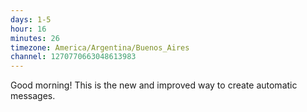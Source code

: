 ```yaml
---
days: 1-5
hour: 16
minutes: 26
timezone: America/Argentina/Buenos_Aires
channel: 1270770663048613983
---
```


Good morning! This is the new and improved way to create automatic messages.
